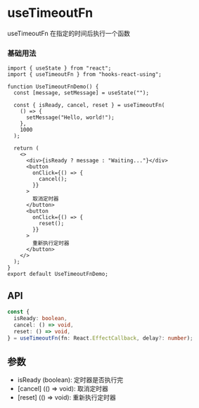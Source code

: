 # useTimeoutFn

useTimeoutFn 在指定的时间后执行一个函数

### 基础用法

```tsx
import { useState } from "react";
import { useTimeoutFn } from "hooks-react-using";

function UseTimeoutFnDemo() {
  const [message, setMessage] = useState("");

  const { isReady, cancel, reset } = useTimeoutFn(
    () => {
      setMessage("Hello, world!");
    },
    1000
  );

  return (
    <>
      <div>{isReady ? message : "Waiting..."}</div>
      <button
        onClick={() => {
          cancel();
        }}
      >
        取消定时器
      </button>
      <button
        onClick={() => {
          reset();
        }}
      >
        重新执行定时器
      </button>
    </>
  );
}
export default UseTimeoutFnDemo;
```

## API

```typescript
const {
  isReady: boolean,
  cancel: () => void,
  reset: () => void,
} = useTimeoutFn(fn: React.EffectCallback, delay?: number);
```

## 参数
- isReady (boolean): 定时器是否执行完
- [cancel] (() => void): 取消定时器
- [reset] (() => void): 重新执行定时器